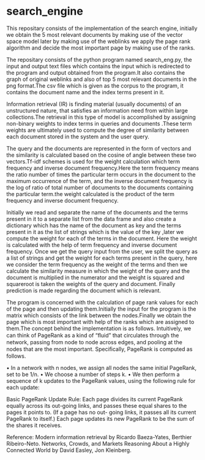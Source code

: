 # search_engine

This repositary consists of the implementation of the search engine, initially we obtain the 5 most relevant documents by making use of the vector space model later by making use of 
the weblinks we apply the page rank algorithm and decide the most important page by making use of the ranks.

The repositary consists of the python program named search_eng.py, the input and output text files which contains the input which is redirected to the program and output obtained 
from the program.It also contains the graph of original weblinks and also of top 5 most relevant documents in the png format.The csv file which is given as the corpus to the program,
it contains the document name and the index terms present in it.

Information retrieval (IR) is finding material (usually documents) of an unstructured nature, that satisfies an information need from within large collections.The retrieval in this 
type of model is accomplished by assigning non-binary weights to index terms in queries and documents .These term weights are ultimately used to compute the degree of similarity 
between each document stored in the system and the user query.

The query and the documents are represented in the form of vectors and the similarity is calculated based on the cosine of angle between these two vectors.Tf-idf schemes is used for 
the weight calculation which term frequency and inverse document frequency.Here the term frequency means the ratio number of times the particular term occurs in the document to the 
maximum occurrence of the term, and the inverse document frequency is the log of ratio of total number of documents to the documents containing the particular term.the weight 
calculated is the product of the term frequency and inverse document frequency.

Initially we read and separate the name of the documents and the terms present in it to a separate list from the data frame and also create a dictionary which has the name of the 
document as key and the terms present in it as the list of strings which is the value of the key ,later we compute the weight for each of the terms in the document. Here the weight 
is calculated with the help of term frequency and inverse document frequency. Once we get the query input from the user, we split the query as a list of strings and get the weight 
for each terms present in the query, here we consider the term frequency as the weight of the terms and then we calculate the similarity measure in which the weight of the query and 
the document is multiplied in the numerator and the weight is squared and squareroot is taken the weights of the query and document. Finally prediction is made regarding the document 
which is relevant.

The program is concerned with the calculation of page rank values for each of the page and then updating them.Initially the input for the program is the matrix which consists of the 
link between the nodes.Finally we obtain the page which is most important with help of the ranks which are assigned to them.The concept behind the implementation is as follows.
Intuitively, we can think of PageRank as a kind of “ﬂuid” that circulates through the network, passing from node to node across edges, and pooling at the nodes that are the most 
important. Speciﬁcally, PageRank is computed as follows.

• In a network with n nodes, we assign all nodes the same initial PageRank, set to be 1/n. • We choose a number of steps k. 
• We then perform a sequence of k updates to the PageRank values, using the following rule for each update:

Basic PageRank Update Rule: Each page divides its current PageRank equally across its out-going links, and passes these equal shares to the pages it points to. (If a page has no out-
going links, it passes all its current PageRank to itself.) Each page updates its new PageRank to be the sum of the shares it receives.

Reference:
Modern information retrieval by Ricardo Baeza-Yates, Berthier Ribeiro-Neto.
Networks, Crowds, and Markets Reasoning About a Highly Connected World by David Easley, Jon Kleinberg.
